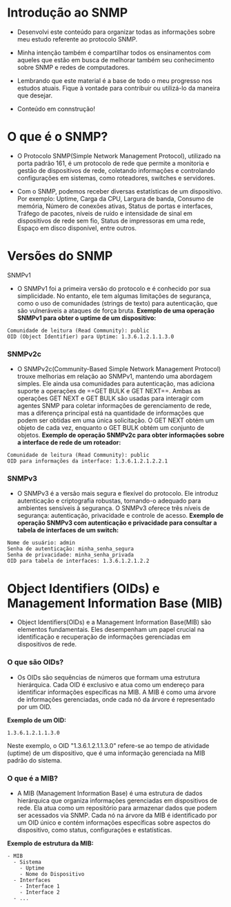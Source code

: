 # Introdução ao SNMP

- Desenvolvi este conteúdo para organizar todas as informações sobre meu estudo referente ao protocolo SNMP.

- Minha intenção também é compartilhar todos os ensinamentos com aqueles que estão em busca de melhorar também seu conhecimento sobre SNMP e redes de computadores.

- Lembrando que este material é a base de todo o meu progresso nos estudos atuais. Fique à vontade para contribuir ou utilizá-lo da maneira que desejar.

- Conteúdo em connstrução!


# O que é o SNMP?

- O Protocolo SNMP(Simple Network Management Protocol), utilizado na porta padrão 161, é um protocolo de rede que permite a monitoria e gestão de dispositivos de rede, coletando informações e controlando configurações em sistemas, como roteadores, switches e servidores.

- Com o SNMP, podemos receber diversas estatísticas de um dispositivo. Por exemplo: Uptime, Carga da CPU, Largura de banda, Consumo de memória, Número de conexões ativas, Status de portas e interfaces, Tráfego de pacotes, níveis de ruído e intensidade de sinal em dispositivos de rede sem fio, Status de impressoras em uma rede, Espaço em disco disponível, entre outros.

# Versões do SNMP

SNMPv1

- O SNMPv1 foi a primeira versão do protocolo e é conhecido por sua simplicidade. No entanto, ele tem algumas limitações de segurança, como o uso de comunidades (strings de texto) para autenticação, que são vulneráveis a ataques de força bruta.
**Exemplo de uma operação SNMPv1 para obter o uptime de um dispositivo:**

```
Comunidade de leitura (Read Community): public
OID (Object Identifier) para Uptime: 1.3.6.1.2.1.1.3.0
```

### SNMPv2c

- O SNMPv2c(Community-Based Simple Network Management Protocol) trouxe melhorias em relação ao SNMPv1, mantendo uma abordagem simples. Ele ainda usa comunidades para autenticação, mas adiciona suporte a operações de ==GET BULK e GET NEXT==. Ambas as operações GET NEXT e GET BULK são usadas para interagir com agentes SNMP para coletar informações de gerenciamento de rede, mas a diferença principal está na quantidade de informações que podem ser obtidas em uma única solicitação. O GET NEXT obtém um objeto de cada vez, enquanto o GET BULK obtém um conjunto de objetos.
**Exemplo de operação SNMPv2c para obter informações sobre a interface de rede de um roteador:**

```
Comunidade de leitura (Read Community): public
OID para informações da interface: 1.3.6.1.2.1.2.2.1
```

### SNMPv3

- O SNMPv3 é a versão mais segura e flexível do protocolo. Ele introduz autenticação e criptografia robustas, tornando-o adequado para ambientes sensíveis à segurança. O SNMPv3 oferece três níveis de segurança: autenticação, privacidade e controle de acesso.
**Exemplo de operação SNMPv3 com autenticação e privacidade para consultar a tabela de interfaces de um switch:**

```
Nome de usuário: admin
Senha de autenticação: minha_senha_segura
Senha de privacidade: minha_senha_privada
OID para tabela de interfaces: 1.3.6.1.2.1.2.2
```

# Object Identifiers (OIDs) e Management Information Base (MIB)

- Object Identifiers(OIDs) e a Management Information Base(MIB) são elementos fundamentais. Eles desempenham um papel crucial na identificação e recuperação de informações gerenciadas em dispositivos de rede.

### O que são OIDs?

- Os OIDs são sequências de números que formam uma estrutura hierárquica. Cada OID é exclusivo e atua como um endereço para identificar informações específicas na MIB. A MIB é como uma árvore de informações gerenciadas, onde cada nó da árvore é representado por um OID.

**Exemplo de um OID:**
  
```
1.3.6.1.2.1.1.3.0
```
Neste exemplo, o OID "1.3.6.1.2.1.1.3.0" refere-se ao tempo de atividade (uptime) de um dispositivo, que é uma informação gerenciada na MIB padrão do sistema.

### O que é a MIB?

- A MIB (Management Information Base) é uma estrutura de dados hierárquica que organiza informações gerenciadas em dispositivos de rede. Ela atua como um repositório para armazenar dados que podem ser acessados via SNMP. Cada nó na árvore da MIB é identificado por um OID único e contém informações específicas sobre aspectos do dispositivo, como status, configurações e estatísticas.

**Exemplo de estrutura da MIB:**

```
- MIB
  - Sistema
    - Uptime
    - Nome do Dispositivo
  - Interfaces
    - Interface 1
    - Interface 2
  - ...
  
```
